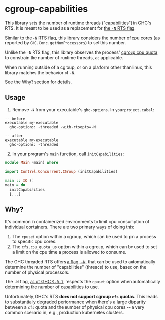 # cgroup-capabilities

This library sets the number of runtime threads ("capabilities") in GHC's RTS. It is meant to be used as a replacement for [the `-N` RTS flag][rts-n].

Similar to the `-N` RTS flag, this library considers the number of cpu cores (as reported by `GHC.Conc.getNumProcessors`) to set this number.

Unlike the `-N` RTS flag, this library observes the process' [cgroup cpu quota][cgroup-quota] to constrain the number of runtime threads, as applicable.

When running outside of a cgroup, or on a platform other than linux, this library matches the behavior of `-N`.

See the [Why?](#why) section for details.

## Usage

1. Remove `-N` from your executable's `ghc-options`. In `yourproject.cabal`:

```cabal-config
-- before
executable my-executable
  ghc-options: -threaded -with-rtsopts=-N

-- after
executable my-executable
  ghc-options: -threaded
```

2. In your program's `main` function, call `initCapabilities`:

```haskell
module Main (main) where

import Control.Concurrent.CGroup (initCapabilities)

main :: IO ()
main = do
  initCapabilities
  [...]
```

## Why?

It's common in containerized environments to limit cpu consumption of individual containers. There are two primary ways of doing this:

1. The `cpuset` option within a cgroup, which can be used to pin a process to specific cpu cores.
2. The `cfs.cpu_quota_us` option within a cgroup, which can be used to set a limit on the cpu time a process is allowed to consume.

The GHC threaded RTS offers [a flag, `-N`,][rts-n] that can be used to automatically determine the number of "capabilities" (threads) to use, based on the number of physical processors.

The `-N` flag, [as of GHC `9.0.1`][cpuset-commit], respects the `cpuset` option when automatically determining the number of capabilities to use.

Unfortunately, GHC's RTS **does not support cgroup `cfs` quotas**. This leads to substantially degraded performance when there's a large disparity between a `cfs` quota and the number of physical cpu cores -- a very common scenario in, e.g., production kubernetes clusters.

[cpuset-commit]: https://gitlab.haskell.org/ghc/ghc/-/commit/4413828b7c507872c56719fb8920e1c2322830f8
[rts-n]: https://downloads.haskell.org/~ghc/9.0.1/docs/html/users_guide/using-concurrent.html#rts-options-for-smp-parallelism
[cgroup-quota]: https://www.kernel.org/doc/html/latest/scheduler/sched-bwc.html#management

